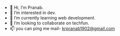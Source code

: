 - 👋 Hi, I’m Pranab.
- 👀 I’m interested in dev.
- 🌱 I’m currently learning web development. 
- 💞️ I’m looking to collaborate on techfun. 
- 📫 you can ping me mail- krpranab1902@gmail.com

<!---
Angaad19/Angaad19 is a ✨ special ✨ repository because its `README.md` (this file) appears on your GitHub profile.
You can click the Preview link to take a look at your changes.
--->
